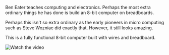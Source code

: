 Ben Eater teaches computing and electronics. Perhaps the most extra ordinary things he has done is build an 8-bit computer on breadboards.

Perhaps this isn't so extra ordinary as the early pioneers in micro computing such as Steve Wozniac did exactly that. However, it still looks amazing.

This is a fully functional 8-bit computer built with wires and breadboard.

![Watch the video](https://www.youtube.com/watch?v=HyznrdDSSGM&list=PLowKtXNTBypGqImE405J2565dvjafglHU)
